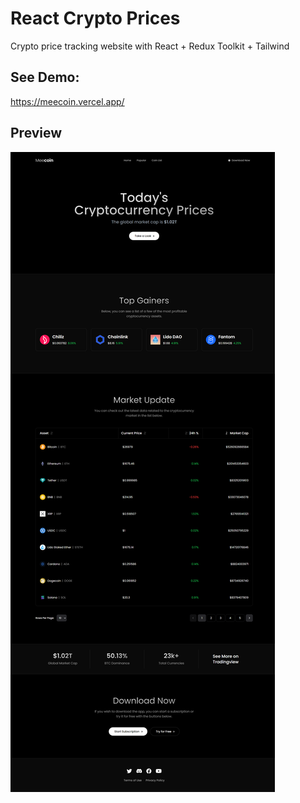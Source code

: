 # React Crypto Prices

Crypto price tracking website with React + Redux Toolkit + Tailwind

## See Demo:

https://meecoin.vercel.app/

## Preview

![React crypto price tracking website preview](public/preview.png)
